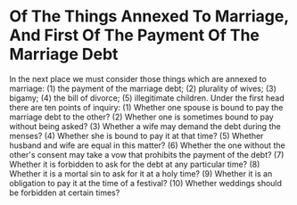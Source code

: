 # Of The Things Annexed To Marriage, And First Of The Payment Of The Marriage Debt

In the next place we must consider those things which are annexed to marriage: (1) the payment of the marriage debt; (2) plurality of wives; (3) bigamy; (4) the bill of divorce; (5) illegitimate children.  Under the first head there are ten points of inquiry:
(1) Whether one spouse is bound to pay the marriage debt to the other?
(2) Whether one is sometimes bound to pay without being asked?
(3) Whether a wife may demand the debt during the menses?
(4) Whether she is bound to pay it at that time?
(5) Whether husband and wife are equal in this matter?
(6) Whether the one without the other's consent may take a vow that prohibits the payment of the debt?
(7) Whether it is forbidden to ask for the debt at any particular time?
(8) Whether it is a mortal sin to ask for it at a holy time?
(9) Whether it is an obligation to pay it at the time of a festival?
(10) Whether weddings should be forbidden at certain times?